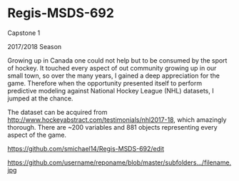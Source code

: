 # Regis-MSDS-692
Capstone 1

2017/2018 Season

Growing up in Canada one could not help but to be consumed by the sport of hockey.  It touched every aspect of out community growing up in our small town, so over the many years, I gained a deep appreciation for the game.  Therefore when the opportunity presented itself to perform predictive modeling against National Hockey League (NHL) datasets, I jumped at the chance. 

The dataset can be acquired from http://www.hockeyabstract.com/testimonials/nhl2017-18, which amazingly thorough.  There are  ~200 variables and 881 objects representing every aspect of the game.


https://github.com/smichael14/Regis-MSDS-692/edit


https://github.com/username/reponame/blob/master/subfolders.../filename.jpg

